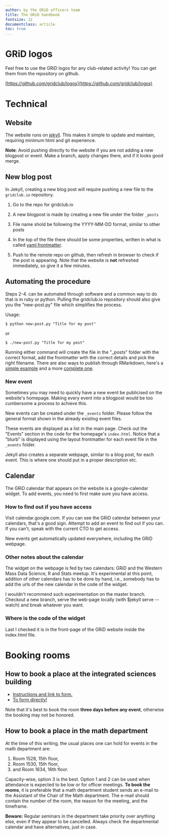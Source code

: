 ```yaml
---
author: by the GRiD officers team
title: The GRiD handbook
fontsize: 12
documentclass: article
toc: true
...
```


# GRiD logos

Feel free to use the GRiD logos for any club-related activity! You can get them from the repository on github. 

[https://github.com/gridclub/logos](https://github.com/gridclub/logos)

# Technical 

## Website

The website runs on [jekyll](https://jekyllrb.com). This makes it simple to
update and maintain, requiring minimum html and git experience. 

**Note**: Avoid pushing directly to the website if you are not adding a new
blogpost or event. Make a branch, apply changes there, and if it looks good
merge.

## New blog post
In Jekyll, creating a new blog post will require pushing a new file to the `gridclub.io` repository.

1. Go to the repo for gridclub.io
2. A new blogpost is made by creating a new file under the folder `_posts` 
3. File name shold be following the YYYY-MM-DD format, similar to other posts 
4. In the top of the file there should be some properties, written in what is
   called [yaml frontmatter](https://jekyllrb.com/docs/frontmatter/). 


5. Push to the remote repo on github, then refresh in browser to check if the
post is appearing. Note that the website is **not** refreshed immediately, so
give it a few minutes.

## Automating the procedure
Steps 2-4. can be automated through software and a common way to do that is in ruby
or python. Pulling the gridclub.io repository should also give you the
"new-post.py" file which simplifies the process.

Usage:
``` 
$ python new-post.py "Title for my post"
```
or 
```
$ ./new-post.py "Title for my post"
```

Running either command will create the file in the "_posts" folder with the
correct format, add the frontmatter with the correct details and pick 
the right filename. There are also ways to publish through RMarkdown, here's a
[simple example](https://github.com/kgourgou/knit-to-jekyll) and a more
[complete one](https://github.com/yihui/knitr-jekyll).

 
### New event
Sometimes you may need to quickly have a new event be publicised on the website's homepage. Making every event into a blogpost would be too cumbersome a process to achieve this.

New events can be created under the `_events` folder. Please follow the general format shown in the already existing event files.  

These events are displayed as a list in the main page. Check out the "Events" section in the code for the homepage's `index.html`. Notice that a "blurb" is displayed using the layout frontmatter for each event file in the `_events` folder.

Jekyll also creates a separate webpage, similar to a blog post, for each event. This is where one should put in a proper description etc. 

## Calendar
The GRiD calendar that appears on the website is a google-calendar widget.
To add events, you need to first make sure you have access.

### How to find out if you have access
Visit calendar.google.com. If you can see the GRiD calendar between your
calendars, that's a good sign. Attempt to add an event to find out if you can.
If you can't, speak with the current CTO to get access.

New events get automatically updated everywhere, including the GRiD webpage.

### Other notes about the calendar
The widget on the webpage is fed by two calendars: GRiD and the Western Mass
Data Science, R and Stats meetup. It's experimental at this point, addition of
other calendars has to be done by hand, i.e., somebody has to add the urls of
the new calendar in the code of the widget.

I wouldn't recommend such experimentation on the master branch. Checkout a new
branch, serve the web-page locally (with $jekyll serve --watch) and break
whatever you want. 

### Where is the code of the widget
Last I checked it is in the front-page of the GRiD website inside the index.html
file. 


# Booking rooms

## How to book a place at the integrated sciences building

* [Instructions and link to form.](https://www.cns.umass.edu/about/reservations)
* [To form directly!](https://secure.cns.umass.edu/webforms/room-reservation-request-form)

Note that it's best to book the room **three days before any event**, otherwise the booking may not be honored. 

## How to book a place in the math department
At the time of this writing, the usual places one can hold for events in the math department are:

1. Room 1528, 15th floor,
2. Room 1530, 15th floor, 
3. and Room 1634, 16th floor. 

Capacity-wise, option 3 is the best. Option 1 and 2 can be used when attendance is expected to be 
low or for officer meetings. **To book the rooms**, it is preferable that a math department student 
sends an e-mail to the Assistant of the Chair of the Math department. The e-mail should contain the 
number of the room, the reason for the meeting, and the timeframe. 

**Beware:** Regular seminars in the department take priority over anything else, even if they appear 
to be cancelled. Always check the departmental calendar and have alternatives, just in case. 
